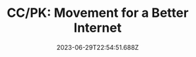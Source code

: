 ---
title: "CC/PK: Movement for a Better Internet"
created-on: 2023-06-29T22:54:51.645Z
updated-on: 2023-06-29T22:54:51.656Z
published-on: 2023-06-29T22:54:51.676Z
f_blurb: FFDW supports the Movement for a Better Internet, a collaborative
  effort to ensure the future of the internet is grounded in public interest
  values. The movement brings people together to ensure the next generation of
  the web is better for people everywhere.
f_logo:
  url: https://www.movementforabetterinternet.org/images/logo-4-line.svg
f_blog-link: "#"
f_external-link: https://www.movementforabetterinternet.org/
date: 2023-06-29T22:54:51.688Z
---